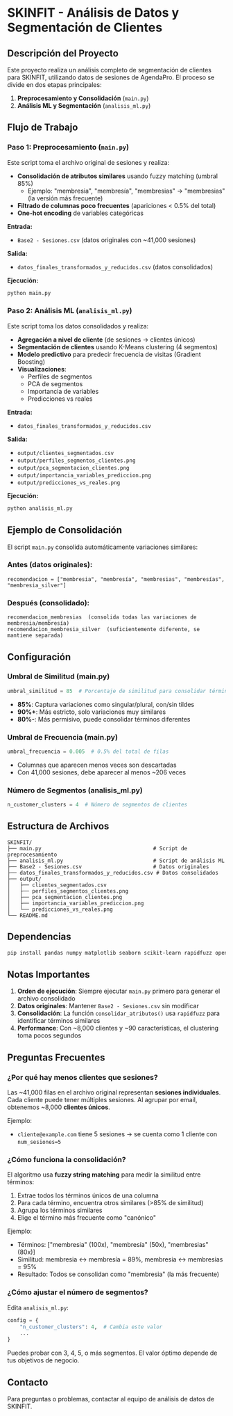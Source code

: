 # SKINFIT - Análisis de Datos y Segmentación de Clientes

## Descripción del Proyecto

Este proyecto realiza un análisis completo de segmentación de clientes para SKINFIT, utilizando datos de sesiones de AgendaPro. El proceso se divide en dos etapas principales:

1. **Preprocesamiento y Consolidación** (`main.py`)
2. **Análisis ML y Segmentación** (`analisis_ml.py`)

## Flujo de Trabajo

### Paso 1: Preprocesamiento (`main.py`)

Este script toma el archivo original de sesiones y realiza:

- **Consolidación de atributos similares** usando fuzzy matching (umbral 85%)
  - Ejemplo: "membresia", "membresía", "membresias" → "membresias" (la versión más frecuente)
- **Filtrado de columnas poco frecuentes** (apariciones < 0.5% del total)
- **One-hot encoding** de variables categóricas

**Entrada:**
- `Base2 - Sesiones.csv` (datos originales con ~41,000 sesiones)

**Salida:**
- `datos_finales_transformados_y_reducidos.csv` (datos consolidados)

**Ejecución:**
```bash
python main.py
```

### Paso 2: Análisis ML (`analisis_ml.py`)

Este script toma los datos consolidados y realiza:

- **Agregación a nivel de cliente** (de sesiones → clientes únicos)
- **Segmentación de clientes** usando K-Means clustering (4 segmentos)
- **Modelo predictivo** para predecir frecuencia de visitas (Gradient Boosting)
- **Visualizaciones**:
  - Perfiles de segmentos
  - PCA de segmentos
  - Importancia de variables
  - Predicciones vs reales

**Entrada:**
- `datos_finales_transformados_y_reducidos.csv`

**Salida:**
- `output/clientes_segmentados.csv`
- `output/perfiles_segmentos_clientes.png`
- `output/pca_segmentacion_clientes.png`
- `output/importancia_variables_prediccion.png`
- `output/predicciones_vs_reales.png`

**Ejecución:**
```bash
python analisis_ml.py
```

## Ejemplo de Consolidación

El script `main.py` consolida automáticamente variaciones similares:

### Antes (datos originales):
```
recomendacion = ["membresia", "membresía", "membresias", "membresías", "membresia_silver"]
```

### Después (consolidado):
```
recomendacion_membresias  (consolida todas las variaciones de membresia/membresía)
recomendacion_membresia_silver  (suficientemente diferente, se mantiene separada)
```

## Configuración

### Umbral de Similitud (main.py)
```python
umbral_similitud = 85  # Porcentaje de similitud para consolidar términos
```

- **85%**: Captura variaciones como singular/plural, con/sin tildes
- **90%+**: Más estricto, solo variaciones muy similares
- **80%-**: Más permisivo, puede consolidar términos diferentes

### Umbral de Frecuencia (main.py)
```python
umbral_frecuencia = 0.005  # 0.5% del total de filas
```

- Columnas que aparecen menos veces son descartadas
- Con 41,000 sesiones, debe aparecer al menos ~206 veces

### Número de Segmentos (analisis_ml.py)
```python
n_customer_clusters = 4  # Número de segmentos de clientes
```

## Estructura de Archivos

```
SKINFIT/
├── main.py                                    # Script de preprocesamiento
├── analisis_ml.py                             # Script de análisis ML
├── Base2 - Sesiones.csv                       # Datos originales
├── datos_finales_transformados_y_reducidos.csv # Datos consolidados
├── output/
│   ├── clientes_segmentados.csv
│   ├── perfiles_segmentos_clientes.png
│   ├── pca_segmentacion_clientes.png
│   ├── importancia_variables_prediccion.png
│   └── predicciones_vs_reales.png
└── README.md
```

## Dependencias

```bash
pip install pandas numpy matplotlib seaborn scikit-learn rapidfuzz openpyxl
```

## Notas Importantes

1. **Orden de ejecución**: Siempre ejecutar `main.py` primero para generar el archivo consolidado
2. **Datos originales**: Mantener `Base2 - Sesiones.csv` sin modificar
3. **Consolidación**: La función `consolidar_atributos()` usa `rapidfuzz` para identificar términos similares
4. **Performance**: Con ~8,000 clientes y ~90 características, el clustering toma pocos segundos

## Preguntas Frecuentes

### ¿Por qué hay menos clientes que sesiones?

Las ~41,000 filas en el archivo original representan **sesiones individuales**. Cada cliente puede tener múltiples sesiones. Al agrupar por email, obtenemos ~8,000 **clientes únicos**.

Ejemplo:
- `cliente@example.com` tiene 5 sesiones → se cuenta como 1 cliente con `num_sesiones=5`

### ¿Cómo funciona la consolidación?

El algoritmo usa **fuzzy string matching** para medir la similitud entre términos:

1. Extrae todos los términos únicos de una columna
2. Para cada término, encuentra otros similares (>85% de similitud)
3. Agrupa los términos similares
4. Elige el término más frecuente como "canónico"

Ejemplo:
- Términos: ["membresia" (100x), "membresía" (50x), "membresias" (80x)]
- Similitud: membresia ↔ membresía = 89%, membresia ↔ membresias = 95%
- Resultado: Todos se consolidan como "membresia" (la más frecuente)

### ¿Cómo ajustar el número de segmentos?

Edita `analisis_ml.py`:
```python
config = {
    "n_customer_clusters": 4,  # Cambia este valor
    ...
}
```

Puedes probar con 3, 4, 5, o más segmentos. El valor óptimo depende de tus objetivos de negocio.

## Contacto

Para preguntas o problemas, contactar al equipo de análisis de datos de SKINFIT.
